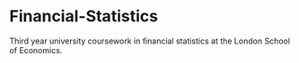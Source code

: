 # Financial-Statistics
Third year university coursework in financial statistics at the London School of Economics.
